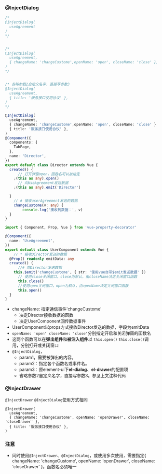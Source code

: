### @InjectDialog

```typescript
/*
@InjectDialog(
  useAgreement
)
*/


/*
@InjectDialog(
  useAgreement,
  { changeName: 'changeCustome',openName: 'open', closeName: 'close' },
)
*/


/* 省略参数2自定义名字，直接写参数3
@InjectDialog(
  useAgreement,
  { title: '服务接口使用协议' },
)
*/

@InjectDialog(
  useAgreement,
  { changeName: 'changeCustome',openName: 'open', closeName: 'close' },
  { title: '服务接口使用协议' },
)
@Component({
  components: {
    TabPage,
  },
  name: 'Director',
})
export default class Director extends Vue {
  created() {
      // 打开弹窗open，函数名可以被指定
    ;(this as any).open()
      // 向UseAgreement发送数据
    ;(this as any).emit('Director')

  }
    // # 接收userAgreement发送的数据
    changeCustome(v: any) {
    	console.log('接收到数据：', v)
  }
}
```



```typescript
import { Component, Prop, Vue } from 'vue-property-decorator'

@Component({
  name: 'UseAgreement',
})
export default class UserComponent extends Vue {
    // * 接收Director发送的数据
  @Prop() readonly emitData: any
  created() {
      //# 向Director发送数据
    this.$emit('changeCustome', { str: '使用vue自带$emit发送数据' })
      // 使用close关闭窗口，close为默认，由closeName决定关闭窗口函数
      this.close()
      //使用open关闭窗口，open为默认，由openName决定关闭窗口函数 
      this.open()
  }
}
```



- changeName: 指定通信事件'changeCustome'
  - 决定Director接收数据的函数
  - 决定UserComponent回传数据事件
- UserComponent以props方式接收Director发送的数据，字段为emitData
- `openName: 'open' closeName: 'close'`分别指定开启和关闭弹窗的函数名
- 这两个函数可以在**弹出组件**和**被注入组件**以 `this.open()` `this.close()`调用，分别打开或关闭窗口
- `@InjectDialog`，
  - param1，需要被弹出的内容。
  - param2：指定各个函数名或事件名。
  - param3：原element-ui下**el-dialog**、**el-drawer**的配置项
  - 省略参数2自定义名字，直接写参数3。参见上文注释代码



### @InjectDrawer

`@InjectDrawer` `@InjectDialog`使用方式相同

```
@InjectDrawer(
  useAgreement,
  { changeName: 'changeCustome', openName: 'openDrawer', closeName: 'closeDrawer' },
  { title: '服务接口使用协议' },
)
```



### 注意

- 同时使用`@InjectDrawer`、`@InjectDialog`，或使用多次使用，需要指定{ changeName: 'changeCustome', openName: 'openDrawer', closeName: 'closeDrawer' }，函数名必须唯一